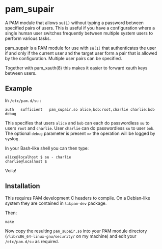 # pam_supair

A PAM module that allows `su(1)` without typing a password between specified
pairs of users. This is useful if you have a configuration where a single
human user switches frequently between multiple system users to perform
various tasks.

pam_supair is a PAM module for use with `su(1)` that authenticates the user
if and only if the current user and the target user form a pair that is
allowed by the configuration. Multiple user pairs can be specified.

Together with pam_xauth(8) this makes it easier to forward xauth keys
between users.

## Example

In `/etc/pam.d/su` :

```
auth   sufficient   pam_supair.so alice,bob:root,charlie charlie:bob debug
```

This specifies that users `alice` and `bob` can each do passwordless `su` to
users `root` and `charlie`. User `charlie` can do passwordless `su` to user
`bob`. The optional `debug` parameter is present `=>` the operation will be
logged by syslog.

In your Bash-like shell you can then type:

```shell
alice@localhost $ su - charlie
charlie@localhost $
```

Voila!

## Installation

This requires PAM development C headers to compile. On a Debian-like system
they are contained in `libpam-dev` package.

Then:

```shell
make
```

Now copy the resulting `pam_supair.so` into your PAM module directory (`/lib/x86_64-linux-gnu/security/` on my machine) and edit your `/etc/pam.d/su` as required.

